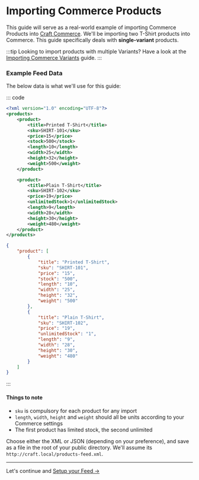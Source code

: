# Importing Commerce Products

This guide will serve as a real-world example of importing Commerce Products into [Craft Commerce](http://craftcommerce.com). We'll be importing two T-Shirt products into Commerce. This guide specifically deals with **single-variant** products.

:::tip
Looking to import products with multiple Variants? Have a look at the [Importing Commerce Variants](docs:guides/importing-commerce-variants) guide.
:::

### Example Feed Data

The below data is what we'll use for this guide:

::: code
```xml
<?xml version="1.0" encoding="UTF-8"?>
<products>
    <product>
        <title>Printed T-Shirt</title>
        <sku>SHIRT-101</sku>
        <price>15</price>
        <stock>500</stock>
        <length>10</length>
        <width>25</width>
        <height>32</height>
        <weight>500</weight>
    </product>

    <product>
        <title>Plain T-Shirt</title>
        <sku>SHIRT-102</sku>
        <price>19</price>
        <unlimitedStock>1</unlimitedStock>
        <length>9</length>
        <width>28</width>
        <height>30</height>
        <weight>480</weight>
    </product>
</products>
```

```json
{
    "product": [
        {
            "title": "Printed T-Shirt",
            "sku": "SHIRT-101",
            "price": "15",
            "stock": "500",
            "length": "10",
            "width": "25",
            "height": "32",
            "weight": "500"
        },
        {
            "title": "Plain T-Shirt",
            "sku": "SHIRT-102",
            "price": "19",
            "unlimitedStock": "1",
            "length": "9",
            "width": "28",
            "height": "30",
            "weight": "480"
        }
    ]
}
```
:::

#### Things to note

- `sku` is compulsory for each product for any import
- `length`, `width`, `height` and `weight` should all be units according to your Commerce settings
- The first product has limited stock, the second unlimited

Choose either the XML or JSON (depending on your preference), and save as a file in the root of your public directory. We'll assume its `http://craft.local/products-feed.xml`.

* * *

Let's continue and [Setup your Feed →](docs:guides/importing-commerce-products/setup-your-feed)
